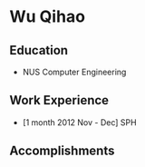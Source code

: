 # Wu Qihao

## Education
* NUS Computer Engineering

## Work Experience
* [1 month 2012 Nov - Dec] SPH

## Accomplishments